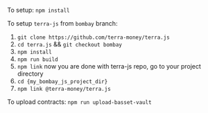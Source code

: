 To setup:
`npm install`

To setup `terra-js` from `bombay` branch:
1. `git clone https://github.com/terra-money/terra.js`
2. `cd terra.js` && `git checkout bombay`
3. `npm install`
4. `npm run build`
5. `npm link`
now you are done with terra-js repo, go to your project directory
6. `cd {my_bombay_js_project_dir}`
7. `npm link @terra-money/terra.js`

To upload contracts:
`npm run upload-basset-vault`
